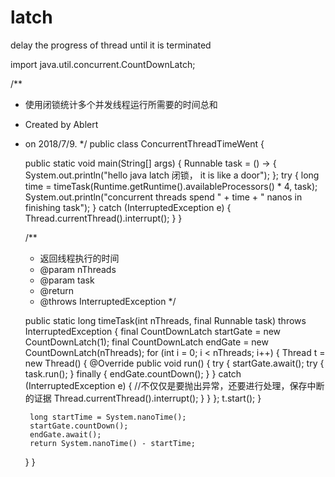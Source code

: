 # latch
delay the progress of thread until it is terminated

import java.util.concurrent.CountDownLatch;

/**
 * 使用闭锁统计多个并发线程运行所需要的时间总和
 * Created by Ablert
 * on 2018/7/9.
 */
public class ConcurrentThreadTimeWent {

    public static void main(String[] args) {
        Runnable task = () -> {
            System.out.println("hello java latch 闭锁， it is like a door");
        };
        try {
            long time = timeTask(Runtime.getRuntime().availableProcessors() * 4, task);
            System.out.println("concurrent threads spend " + time + " nanos in finishing task");
        } catch (InterruptedException e) {
            Thread.currentThread().interrupt();
        }
    }

    /**
     * 返回线程执行的时间
     * @param nThreads
     * @param task
     * @return
     * @throws InterruptedException
     */
     
    public static long timeTask(int nThreads, final Runnable task) throws InterruptedException {
        final CountDownLatch startGate = new CountDownLatch(1);
        final CountDownLatch endGate = new CountDownLatch(nThreads);
        for (int i = 0; i < nThreads; i++) {
            Thread t = new Thread() {
                @Override
                public void run() {
                    try {
                        startGate.await();
                        try {
                            task.run();
                        } finally {
                            endGate.countDown();
                        }
                    } catch (InterruptedException e) {
                        //不仅仅是要抛出异常，还要进行处理，保存中断的证据
                        Thread.currentThread().interrupt();
                    }
                }
            };
            t.start();
        }

        long startTime = System.nanoTime();
        startGate.countDown();
        endGate.await();
        return System.nanoTime() - startTime;
    }
}
